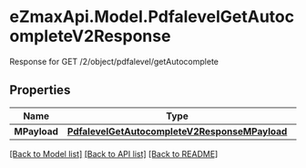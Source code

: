 # eZmaxApi.Model.PdfalevelGetAutocompleteV2Response
Response for GET /2/object/pdfalevel/getAutocomplete

## Properties

Name | Type | Description | Notes
------------ | ------------- | ------------- | -------------
**MPayload** | [**PdfalevelGetAutocompleteV2ResponseMPayload**](PdfalevelGetAutocompleteV2ResponseMPayload.md) |  | 

[[Back to Model list]](../README.md#documentation-for-models) [[Back to API list]](../README.md#documentation-for-api-endpoints) [[Back to README]](../README.md)

